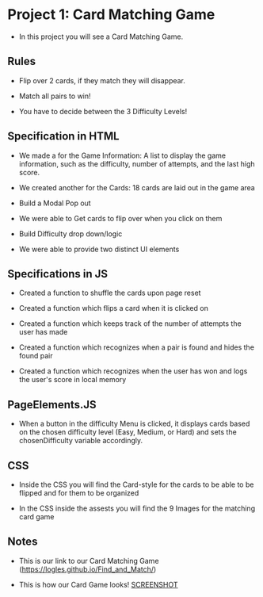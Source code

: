 # Project 1: Card Matching Game

* In this project you will see a Card Matching Game. 

## Rules

* Flip over 2 cards, if they match they will disappear.

* Match all pairs to win!

* You have to decide between the 3 Difficulty Levels!

## Specification in HTML

* We made a <Class ID> for the Game Information: A list to display the game information, such as the difficulty, number of attempts, and the last high score.

* We created another <class ID> for the Cards: 18 cards are laid out in the game area

* Build a Modal Pop out

* We were able to Get cards to flip over when you click on them

* Build Difficulty drop down/logic

* We were able to provide two distinct UI elements

## Specifications in JS

* Created a function to shuffle the cards upon page reset

* Created a function which flips a card when it is clicked on

* Created a function which keeps track of the number of attempts the user has made

* Created a function which recognizes when a pair is found and hides the found pair

* Created a function which recognizes when the user has won and logs the user's score in local memory

## PageElements.JS

* When a button in the difficulty Menu is clicked, it displays cards based on the chosen difficulty level (Easy, Medium, or Hard) and sets the chosenDifficulty variable accordingly.

## CSS

* Inside the CSS you will find the Card-style for the cards to be able to be flipped and for them to be organized 

* In the CSS inside the assests you will find the 9 Images for the matching card game 


## Notes 

*  This is our link to our Card Matching Game (https://logles.github.io/Find_and_Match/)

*  This is how our Card Game looks! [SCREENSHOT](<CARD MATCHING GAME.png>)
